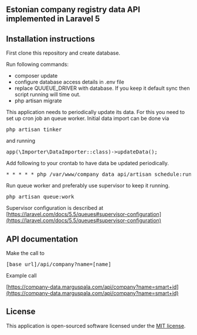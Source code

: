 ## Estonian company registry data API implemented in Laravel 5

## Installation instructions

First clone this repository and create database.

Run following commands:
 - composer update
 - configure database access details in .env file
 - replace QUUEUE_DRIVER with database. If you keep it default sync then script running will time out. 
 - php artisan migrate
 
This application needs to periodically update its data. For this you need to set up cron job an queue worker.
Initial data import can be done via 
<pre>php artisan tinker</pre> 
and running 
<pre>app(\Importer\DataImporter::class)->updateData();</pre>

Add following to your crontab to have data be updated periodically.
<pre>
* * * * * php /var/www/company_data_api/artisan schedule:run >> /dev/null 2>&1
</pre>

Run queue worker and preferably use supervisor to keep it running. 
<pre>
php artisan queue:work
</pre>

Supervisor configuration is described at [https://laravel.com/docs/5.5/queues#supervisor-configuration](https://laravel.com/docs/5.5/queues#supervisor-configuration)


## API documentation

Make the call to
<pre>[base_url]/api/company?name=[name]</pre>
Example call

[https://company-data.marguspala.com/api/company?name=smart+id](https://company-data.marguspala.com/api/company?name=smart+id) 


## License

This application is open-sourced software licensed under the [MIT license](http://opensource.org/licenses/MIT).
